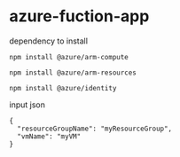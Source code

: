 # azure-fuction-app

dependency to install 
```
npm install @azure/arm-compute
```
```
npm install @azure/arm-resources
```
```
npm install @azure/identity
```
input json
```
{
  "resourceGroupName": "myResourceGroup",
  "vmName": "myVM"
}
```
